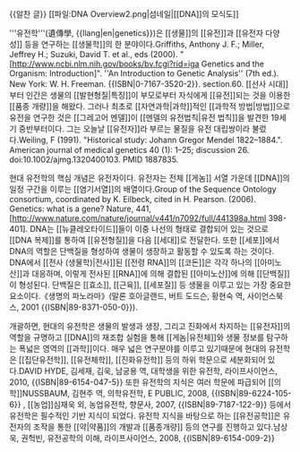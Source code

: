 {{알찬 글}}
[[파일:DNA Overview2.png|섬네일|[[DNA]]의 모식도]]

'''유전학'''(遺傳學, {{llang|en|genetics}})은 [[생물]]의 [[유전]]과 [[유전자 다양성]] 등을 연구하는 [[생물학]]의 한 분야이다.<ref>Griffiths, Anthony J. F.; Miller, Jeffrey H.; Suzuki, David T. et al., eds (2000). "[http://www.ncbi.nlm.nih.gov/books/bv.fcgi?rid=iga Genetics and the Organism: Introduction]". ''An Introduction to Genetic Analysis'' (7th ed.). New York: W. H. Freeman. {{ISBN|0-7167-3520-2}}. section.60.</ref> [[선사 시대]]부터 인간은 생물의 [[발현형질|특징]]이 부모로부터 자식에게 [[유전]]되는 것을 이용한 [[품종 개량]]을 해왔다. 그러나 최초로 [[자연과학|과학]]적인 [[과학적 방법|방법]]으로 유전을 연구한 것은 [[그레고어 멘델]]이 [[멘델의 유전법칙|유전 법칙]]을 발견한 19세기 중반부터이다. 그는 오늘날 [[유전자]]라 부르는 물질을 유전 대립쌍이라 불렀다.<ref>Weiling, F (1991). "Historical study: Johann Gregor Mendel 1822–1884.". American journal of medical genetics 40 (1): 1–25; discussion 26. doi:10.1002/ajmg.1320400103. PMID 1887835.</ref>

현대 유전학의 핵심 개념은 유전자이다. 유전자는 전체 [[게놈]] 서열 가운데 [[DNA]]의 일정 구간을 이루는 [[염기서열]]의 배열이다.<ref>Group of the Sequence Ontology consortium, coordinated by K. Eilbeck, cited in H. Pearson. (2006). Genetics: what is a gene? Nature, 441, [http://www.nature.com/nature/journal/v441/n7092/full/441398a.html 398-401].</ref> DNA는 [[뉴클레오타이드]]들이 이중 나선의 형태로 결합되어 있는 것으로 [[DNA 복제]]를 통하여 [[유전형질]]을 다음 [[세대]]로 전달한다. 또한 [[세포]]에서 DNA의 역할은 단백질을 형성하여 생물이 생장하고 활동할 수 있도록 하는 것이다. DNA에서 [[전사 (생물학)|전사]]된 [[전령 RNA]]의 [[코돈]]은 각각 하나의 [[아미노산]]과 대응하며, 이렇게 전사된 [[RNA]]에 의해 결합된 [[아미노산]]에 의해 [[단백질]]이 형성된다. 단백질은 [[효소]], [[근육]], [[세포질]] 등 생물을 이루고 있는 가장 중요한 요소이다.<ref name="pano">《생명의 파노라마》(말론 호아글랜드, 버트 도드슨, 황현숙 역, 사이언스북스, 2001 {{ISBN|89-8371-050-0}}).</ref>

개괄하면, 현대의 유전학은 생물의 발생과 생장, 그리고 진화에서 차지하는 [[유전자]]의 역할을 규명하고 [[DNA]]의 재조합 실험을 통해 [[게놈|유전체]]와 생물 정보를 탐구하는 폭넓은 영역의 [[과학]]이다. 매우 넓은 연구분야를 이루고 있기때문에 현대의 유전학은 [[집단유전학]], [[유전체학]], [[진화유전학]] 등의 하위 학문으로 세분화되어 있다.<ref>DAVID HYDE, 김세재, 김욱, 남궁용 역, 대학생을 위한 유전학, 라이프사이언스, 2010, {{ISBN|89-6154-047-5}} </ref> 또한 유전학의 지식은 여러 학문에 파급되어 [[의학]]<ref>NUSSBAUM, 김현주 역, 의학유전학, E PUBLIC, 2008, {{ISBN|89-6224-105-6}} </ref>, [[농업]]<ref>심재욱 외, 농업유전학, 향문사, 2007, {{ISBN|89-7187-122-9}}</ref> 등에서 유전학은 필수적인 기반 지식이 되었다. 유전학 지식을 바탕으로 하는 [[유전공학]]은 유전자의 조작을 통한 [[약|약품]]의 개발과 [[품종개량]] 등의 연구를 진행하고 있다.<ref>남상욱, 권헉빈, 유전공학의 이해, 라이프사이언스, 2008, {{ISBN|89-6154-009-2}}</ref>
